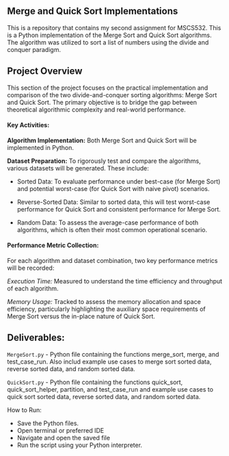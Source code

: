 ## Merge and Quick Sort Implementations
This is a repository that contains my second assignment for MSCS532. This is a Python implementation of the Merge Sort and Quick Sort algorithms. The algorithm was utilized to sort a list of numbers using the divide and conquer paradigm.

## Project Overview
This section of the project focuses on the practical implementation and comparison of the two divide-and-conquer sorting algorithms: Merge Sort and Quick Sort. The primary objective is to bridge the gap between theoretical algorithmic complexity and real-world performance.

#### Key Activities:

<strong>Algorithm Implementation:</strong> Both Merge Sort and Quick Sort will be implemented in Python.

<strong>Dataset Preparation:</strong> To rigorously test and compare the algorithms, various datasets will be generated. These include:

* Sorted Data: To evaluate performance under best-case (for Merge Sort) and potential worst-case (for Quick Sort with naive pivot) scenarios.

* Reverse-Sorted Data: Similar to sorted data, this will test worst-case performance for Quick Sort and consistent performance for Merge Sort.

* Random Data: To assess the average-case performance of both algorithms, which is often their most common operational scenario.

#### Performance Metric Collection: 

For each algorithm and dataset combination, two key performance metrics will be recorded:

<em>Execution Time:</em> Measured to understand the time efficiency and throughput of each algorithm.

<em>Memory Usage:</em> Tracked to assess the memory allocation and space efficiency, particularly highlighting the auxiliary space requirements of Merge Sort versus the in-place nature of Quick Sort.


## Deliverables:
``` MergeSort.py ``` - Python file containing the functions merge_sort, merge, and test_case_run. Also includ example use cases to merge sort sorted data, reverse sorted data, and random sorted data. 

``` QuickSort.py ``` - Python file containing the functions quick_sort, quick_sort_helper, partition, and test_case_run and example use cases to quick sort sorted data, reverse sorted data, and random sorted data. 

How to Run:
- Save the Python files.
- Open terminal or preferred IDE
- Navigate and open the saved file
- Run the script using your Python interpreter.
